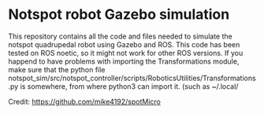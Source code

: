 # Notspot robot Gazebo simulation
This repository contains all the code and files needed to simulate the notspot quadrupedal robot using Gazebo and ROS.
This code has been tested on ROS noetic, so it might not work for other ROS versions.
If you happend to have problems with importing the Transformations module, make sure that the python file notspot_sim/src/notspot_controller/scripts/RoboticsUtilities/Transformations.py is somewhere, from where python3 can import it. (such as ~/.local/

Credit:
https://github.com/mike4192/spotMicro
